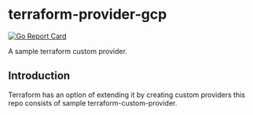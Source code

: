 # terraform-provider-gcp


[![Go Report Card](https://goreportcard.com/report/github.com/nikhilsbhat/terraform-provider-gcp)](https://goreportcard.com/report/github.com/nikhilsbhat/terraform-provider-gcp)


A sample terraform custom provider.

## Introduction

Terraform has an option of extending it by creating custom providers this repo consists of sample terraform-custom-provider.